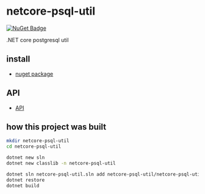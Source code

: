 # netcore-psql-util

[![NuGet Badge](https://buildstats.info/nuget/netcore-util)](https://www.nuget.org/packages/netcore-psql-util/)

.NET core postgresql util

## install

- [nuget package](https://www.nuget.org/packages/netcore-psql-util/)

## API

- [API](https://devel0.github.io/netcore-psql-util/api/SearchAThing.PsqlUtil.Util.html)

## how this project was built

```sh
mkdir netcore-psql-util
cd netcore-psql-util

dotnet new sln
dotnet new classlib -n netcore-psql-util

dotnet sln netcore-psql-util.sln add netcore-psql-util/netcore-psql-util.csproj
dotnet restore
dotnet build
```
